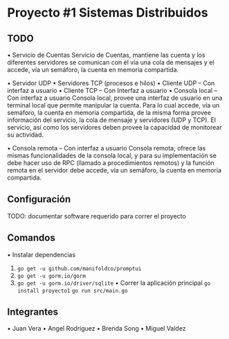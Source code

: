 # Proyecto #1 Sistemas Distribuidos

## TODO

• Servicio de Cuentas
Servicio de Cuentas, mantiene las cuenta y los diferentes servidores se
comunican con él vía una cola de mensajes y el accede, vía un semáforo,
la cuenta en memoria compartida.

• Servidor UDP
• Servidores TCP (procesos e hilos)
• Cliente UDP – Con interfaz a usuario
• Cliente TCP – Con Interfaz a usuario
• Consola local – Con interfaz a usuario
Consola local, provee una interfaz de usuario en una terminal local que
permite manipular la cuenta. Para lo cual accede, vía un semáforo, la
cuenta en memoria compartida, de la misma forma provee información
del servicio, la cola de mensaje y servidores (UDP y TCP). El servicio, así
como los servidores deben provee la capacidad de monitorear su
actividad.

• Consola remota – Con interfaz a usuario
Consola remota; ofrece las mismas funcionalidades de la consola local, y
para su implementación se debe hacer uso de RPC (llamado a
procedimientos remotos) y la función remota en el servidor debe accede,
vía un semáforo, la cuenta en memoria compartida.

## Configuración

TODO: documentar software requerido para correr el proyecto

## Comandos

• Instalar dependencias
  1. `go get -u github.com/manifoldco/promptui`
  2. `go get -u gorm.io/gorm`
  3. `go get -u gorm.io/driver/sqlite`
• Correr la aplicación principal `go install proyecto1` `go run src/main.go`

## Integrantes 

• Juan Vera
• Angel Rodríguez
• Brenda Song
• Miguel Valdez